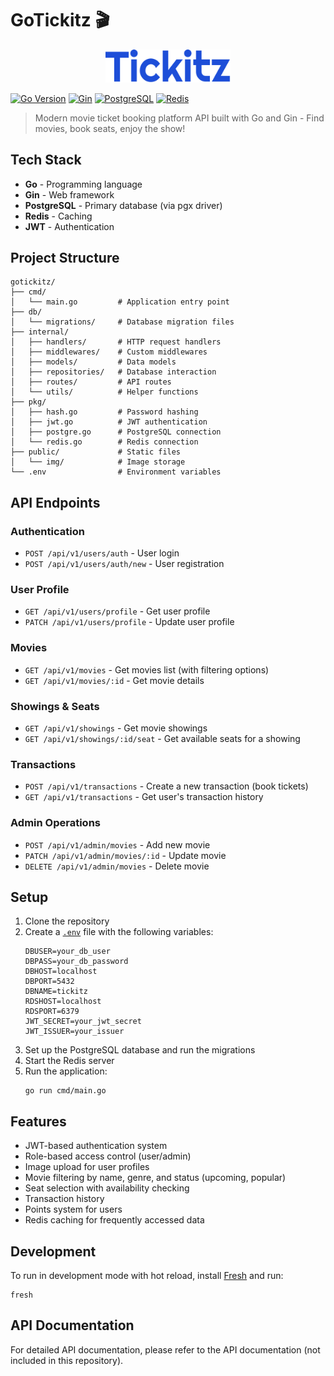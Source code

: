 # GoTickitz 🎬

<div align="center">
  <img src="./assets/logo.svg" alt="Logo" width="200" />
</div>

[![Go Version](https://img.shields.io/badge/Go-v1.21+-blue.svg)](https://golang.org/doc/devel/release.html)
[![Gin](https://img.shields.io/badge/Gin-v1.9.0+-00ADD8.svg)](https://github.com/gin-gonic/gin)
[![PostgreSQL](https://img.shields.io/badge/PostgreSQL-v15+-336791.svg)](https://www.postgresql.org/)
[![Redis](https://img.shields.io/badge/Redis-v7.0+-DC382D.svg)](https://redis.io/)

> Modern movie ticket booking platform API built with Go and Gin - Find movies, book seats, enjoy the show!

## Tech Stack

- **Go** - Programming language
- **Gin** - Web framework
- **PostgreSQL** - Primary database (via pgx driver)
- **Redis** - Caching
- **JWT** - Authentication

## Project Structure

```
gotickitz/
├── cmd/
│   └── main.go         # Application entry point
├── db/
│   └── migrations/     # Database migration files
├── internal/
│   ├── handlers/       # HTTP request handlers
│   ├── middlewares/    # Custom middlewares
│   ├── models/         # Data models
│   ├── repositories/   # Database interaction
│   ├── routes/         # API routes
│   └── utils/          # Helper functions
├── pkg/
│   ├── hash.go         # Password hashing
│   ├── jwt.go          # JWT authentication
│   ├── postgre.go      # PostgreSQL connection
│   └── redis.go        # Redis connection
├── public/             # Static files
│   └── img/            # Image storage
└── .env                # Environment variables
```

## API Endpoints

### Authentication

- `POST /api/v1/users/auth` - User login
- `POST /api/v1/users/auth/new` - User registration

### User Profile

- `GET /api/v1/users/profile` - Get user profile
- `PATCH /api/v1/users/profile` - Update user profile

### Movies

- `GET /api/v1/movies` - Get movies list (with filtering options)
- `GET /api/v1/movies/:id` - Get movie details

### Showings & Seats

- `GET /api/v1/showings` - Get movie showings
- `GET /api/v1/showings/:id/seat` - Get available seats for a showing

### Transactions

- `POST /api/v1/transactions` - Create a new transaction (book tickets)
- `GET /api/v1/transactions` - Get user's transaction history

### Admin Operations

- `POST /api/v1/admin/movies` - Add new movie
- `PATCH /api/v1/admin/movies/:id` - Update movie
- `DELETE /api/v1/admin/movies` - Delete movie

## Setup

1. Clone the repository
2. Create a [`.env`](.env ) file with the following variables:
   ```
   DBUSER=your_db_user
   DBPASS=your_db_password
   DBHOST=localhost
   DBPORT=5432
   DBNAME=tickitz
   RDSHOST=localhost
   RDSPORT=6379
   JWT_SECRET=your_jwt_secret
   JWT_ISSUER=your_issuer
   ```
3. Set up the PostgreSQL database and run the migrations
4. Start the Redis server
5. Run the application:
   ```
   go run cmd/main.go
   ```

## Features

- JWT-based authentication system
- Role-based access control (user/admin)
- Image upload for user profiles
- Movie filtering by name, genre, and status (upcoming, popular)
- Seat selection with availability checking
- Transaction history
- Points system for users
- Redis caching for frequently accessed data

## Development

To run in development mode with hot reload, install [Fresh](https://github.com/gravityblast/fresh) and run:

```
fresh
```

## API Documentation

For detailed API documentation, please refer to the API documentation (not included in this repository).
